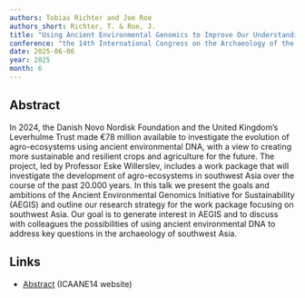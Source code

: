 ```yaml
---
authors: Tobias Richter and Joe Roe
authors_short: Richter, T. & Roe, J.
title: "Using Ancient Environmental Genomics to Improve Our Understanding of Early Agro-Ecosystems in southwest Asia (and beyond)"
conference: "the 14th International Congress on the Archaeology of the Ancient Near East"
date: 2025-06-06
year: 2025
month: 6
---
```


## Abstract

In 2024, the Danish Novo Nordisk Foundation and the United Kingdom’s Leverhulme Trust made €78 million available to investigate the evolution of agro-ecosystems using ancient environmental DNA, with a view to creating more sustainable and resilient crops and agriculture for the future. The project, led by Professor Eske Willerslev, includes a work package that will investigate the development of agro-ecosystems in southwest Asia over the course of the past 20.000 years. In this talk we present the goals and ambitions of the Ancient Environmental Genomics Initiative for Sustainability (AEGIS) and outline our research strategy for the work package focusing on southwest Asia. Our goal is to generate interest in AEGIS and to discuss with colleagues the possibilities of using ancient environmental DNA to address key questions in the archaeology of southwest Asia.

## Links

* [Abstract](https://frontoffice.inviteo.com/icaane2025/abstracts/export/exportAbstract-A17809JR.pdf) (ICAANE14 website)
